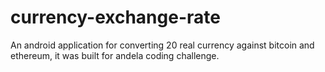 # currency-exchange-rate

An android application for converting 20 real currency against bitcoin and ethereum, it was built for andela coding challenge.
